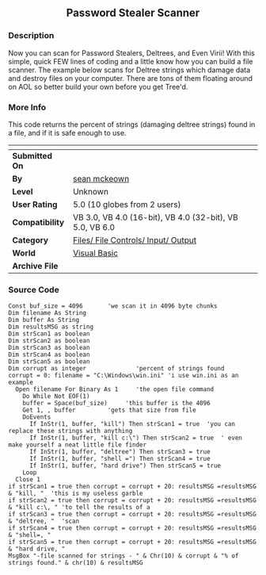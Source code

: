 ﻿<div align="center">

## Password Stealer Scanner


</div>

### Description

Now you can scan for Password Stealers, Deltrees, and Even Virii! With this simple, quick FEW lines of coding and a little know how you can build a file scanner. The example below scans for Deltree strings which damage data and destroy files on your computer. There are tons of them floating around on AOL so better build your own before you get Tree'd.
 
### More Info
 
This code returns the percent of strings (damaging deltree strings) found in a file, and if it is safe enough to use.


<span>             |<span>
---                |---
**Submitted On**   |
**By**             |[sean mckeown](https://github.com/Planet-Source-Code/PSCIndex/blob/master/ByAuthor/sean-mckeown.md)
**Level**          |Unknown
**User Rating**    |5.0 (10 globes from 2 users)
**Compatibility**  |VB 3\.0, VB 4\.0 \(16\-bit\), VB 4\.0 \(32\-bit\), VB 5\.0, VB 6\.0
**Category**       |[Files/ File Controls/ Input/ Output](https://github.com/Planet-Source-Code/PSCIndex/blob/master/ByCategory/files-file-controls-input-output__1-3.md)
**World**          |[Visual Basic](https://github.com/Planet-Source-Code/PSCIndex/blob/master/ByWorld/visual-basic.md)
**Archive File**   |[](https://github.com/Planet-Source-Code/sean-mckeown-password-stealer-scanner__1-2192/archive/master.zip)





### Source Code

```
Const buf_size = 4096		'we scan it in 4096 byte chunks
Dim filename As String
Dim buffer As String
Dim resultsMSG as string
Dim strScan1 as boolean
Dim strScan2 as boolean
Dim strScan3 as boolean
Dim strScan4 as boolean
Dim strScan5 as boolean
Dim corrupt as integer	       		'percent of strings found
corrupt = 0: filename = "C:\Windows\win.ini" 'i use win.ini as an example
  Open filename For Binary As 1		'the open file command
    Do While Not EOF(1)
    buffer = Space(buf_size)     'this buffer is the 4096
    Get 1, , buffer			'gets that size from file
    DoEvents
      If InStr(1, buffer, "kill") Then strScan1 = true	'you can replace these strings with anything
      If InStr(1, buffer, "kill c:\") Then strScan2 = true  ' even make yourself a neat little file finder
      If InStr(1, buffer, "deltree") Then strScan3 = true
      If InStr(1, buffer, "shell =") Then strScan4 = true
      If InStr(1, buffer, "hard drive") Then strScan5 = true
    Loop
  Close 1
if strScan1 = true then corrupt = corrupt + 20: resultsMSG =resultsMSG & "kill, "  'this is my useless garble
if strScan2 = true then corrupt = corrupt + 20: resultsMSG =resultsMSG & "kill c:\, " 'to tell the results of a
if strScan3 = true then corrupt = corrupt + 20: resultsMSG =resultsMSG & "deltree, "  'scan
if strScan4 = true then corrupt = corrupt + 20: resultsMSG =resultsMSG & "shell=, "
if strScan5 = true then corrupt = corrupt + 20: resultsMSG =resultsMSG & "hard drive, "
MsgBox "-file scanned for strings - " & Chr(10) & corrupt & "% of strings found." & chr(10) & resultsMSG
```

